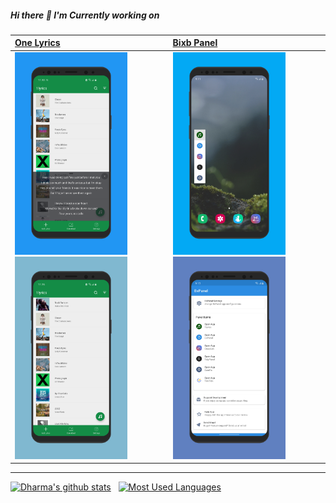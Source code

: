 ##### Hi there 👋 I'm Currently working on

[**One Lyrics**](https://github.com/dharmapoudel/onelyrics)  |[**Bixb Panel**](https://github.com/dharmapoudel/bixb-panel)
:--|:--
<img src="https://raw.githubusercontent.com/dharmapoudel/onelyrics/main/app/src/main/assets/screener_1610512326246.png" width="180" /> <img src="https://raw.githubusercontent.com/dharmapoudel/onelyrics/main/app/src/main/assets/screener_1610512246044.png" width="180" /> | <img src="https://raw.githubusercontent.com/dharmapoudel/bixb-panel/master/app/src/main/assets/screener_1610332561068.png" width="180" /> <img src="https://raw.githubusercontent.com/dharmapoudel/bixb-panel/master/app/src/main/assets/screener_1610332134140.png" width="180" /> 
 
<!-- **OneLyrics**  
 - <img src="https://play-lh.googleusercontent.com/z-MDaFvDgfcUwf39GvPLANfrOYx2Zx51nmci6Lskkbl6A5E42W2Vec5CmXaK_4HrdVg=w1440-h620" width="200" />
\-->


----

[![Dharma's github stats](https://github-readme-stats.vercel.app/api?username=dharmapoudel)](https://github.com/dharmapoudel/github-readme-stats)  &nbsp;  [![Most Used Languages](https://github-readme-stats.vercel.app/api/top-langs/?username=dharmapoudel&hide=php,html)](https://github.com/anuraghazra/github-readme-stats)

<!--
**dharmapoudel/dharmapoudel** is a ✨ _special_ ✨ repository because its `README.md` (this file) appears on your GitHub profile.

Here are some ideas to get you started:

- 🔭 I’m currently working on ...
- 🌱 I’m currently learning ...
- 👯 I’m looking to collaborate on ...
- 🤔 I’m looking for help with ...
- 💬 Ask me about ...
- 📫 How to reach me: ...
- 😄 Pronouns: ...
- ⚡ Fun fact: ...
-->
